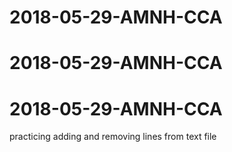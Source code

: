 # 2018-05-29-AMNH-CCA
# 2018-05-29-AMNH-CCA
# 2018-05-29-AMNH-CCA
practicing adding and removing lines from text file
